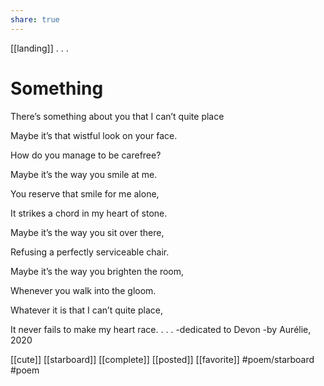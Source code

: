 ```yaml
---
share: true
---
```

[[landing]]
.
.
.
# Something

There’s something about you that I can’t quite place

Maybe it’s that wistful look on your face.

How do you manage to be carefree?

Maybe it’s the way you smile at me.

You reserve that smile for me alone,

It strikes a chord in my heart of stone.

Maybe it’s the way you sit over there,

Refusing a perfectly serviceable chair.

Maybe it’s the way you brighten the room,

Whenever you walk into the gloom.

Whatever it is that I can’t quite place,

It never fails to make my heart race.
.
.
.
-dedicated to Devon
-by Aurélie, 2020

[[cute]] [[starboard]] [[complete]] [[posted]] [[favorite]]   #poem/starboard #poem 